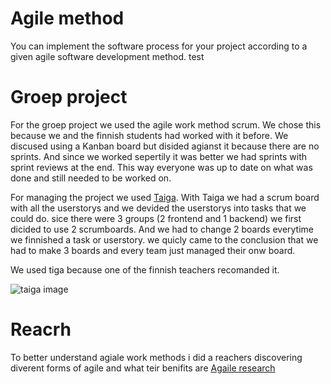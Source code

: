 # Agile method
You can implement the software process for your project according to a given agile software development method.
test
 

# Groep project 
For the groep project we used the agile work method scrum. We chose this because we and the finnish students had worked with it before. We discused using a Kanban board but disided agianst it because there are no sprints. And since we worked sepertily it was better we had sprints with sprint reviews at the end. This way everyone was up to date on what was done and still needed to be worked on.

For managing the project we used [Taiga](https://tree.taiga.io/). With Taiga we had a scrum board with all the userstorys and we devided the userstorys into tasks that we could do. sice there were 3 groups (2 frontend and 1 backend) we first dicided to use 2 scrumboards. And we had to change 2 boards everytime we finnished a task or userstory. we quicly came to the conclusion that we had to make 3 boards and every team just managed their onw board. 

We used tiga because one of the finnish teachers recomanded it. 

![taiga image]()


# Reacrh
To better understand agiale work methods i did a reachers discovering diverent forms of agile and what teir benifits are
[Agaile research]()

